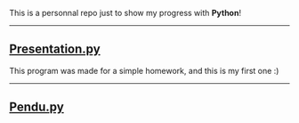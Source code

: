 This is a personnal repo just to show my progress with **Python**!

- - -

## [Presentation.py](https://github.com/JojoFR1/MyPythonProgress/blob/master/Presentation.py)

This program was made for a simple homework, and this is my first one :)

- - -

## [Pendu.py](https://github.com/JojoFR1/MyPythonProgress/blob/master/Hangman/Pendu.py)
